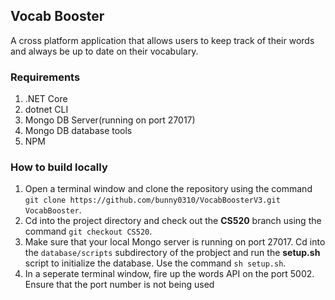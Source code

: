 ## Vocab Booster
A cross platform application that allows users to keep track of their words and always be up to date on their vocabulary.

### Requirements
1. .NET Core
2. dotnet CLI
3. Mongo DB Server(running on port 27017)
4. Mongo DB database tools
5. NPM

### How to build locally

1. Open a terminal window and clone the repository using the command `git clone https://github.com/bunny0310/VocabBoosterV3.git VocabBooster`.
2. Cd into the project directory and check out the **CS520** branch using the command `git checkout CS520`.
3. Make sure that your local Mongo server is running on port 27017. Cd into the `database/scripts` subdirectory of the probject and run the **setup.sh** script to initialize the database. Use the command `sh setup.sh`.
4. In a seperate terminal window, fire up the words API on the port 5002. Ensure that the port number is not being used 
